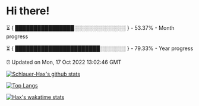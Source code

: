 # Hi there!

⏳ { ████████████████░░░░░░░░░░░░░░ } - 53.37% - Month progress

⏳ { ███████████████████████░░░░░░░ } - 79.33% - Year progress

⏰ Updated on Mon, 17 Oct 2022 13:02:46 GMT


[![Schlauer-Hax's github stats](https://github-readme-stats.vercel.app/api?username=Schlauer-Hax&show_icons=true&theme=dark&count_private=true)](https://github.com/Schlauer-Hax)


[![Top Langs](https://github-readme-stats.vercel.app/api/top-langs/?username=Schlauer-Hax&layout=compact&theme=dark)](https://github.com/Schlauer-Hax?tab=repositories)


[![Hax's wakatime stats](https://github-readme-stats.vercel.app/api/wakatime?username=Hax&theme=dark)](https://wakatime.com/@Hax)

